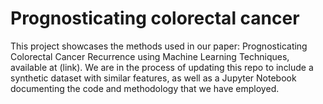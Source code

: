 # Prognosticating colorectal cancer
This project showcases the methods used in our paper: Prognosticating Colorectal Cancer Recurrence using Machine Learning Techniques, available at (link). 
We are in the process of updating this repo to include a synthetic dataset with similar features, as well as a Jupyter Notebook documenting the code and methodology that we have employed.
